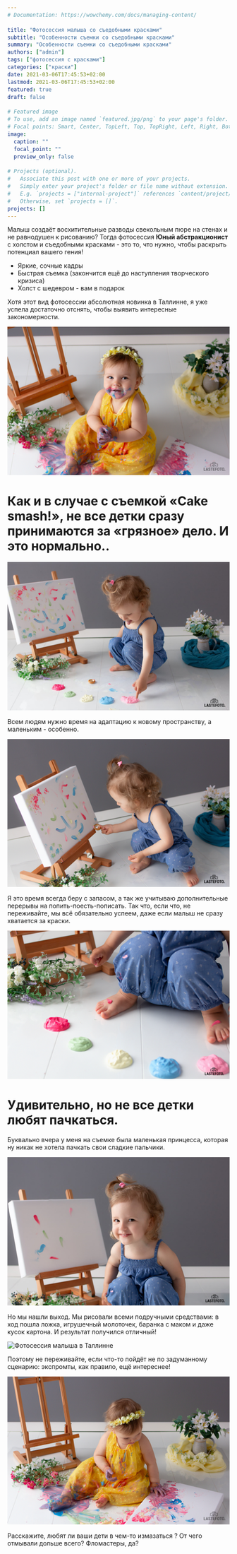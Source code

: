 ```yaml
---
# Documentation: https://wowchemy.com/docs/managing-content/

title: "Фотосессия малыша со съедобными красками"
subtitle: "Особенности съемки со съедобными красками"
summary: "Особенности съемки со съедобными красками"
authors: ["admin"]
tags: ["фотосессия с красками"]
categories: ["краски"]
date: 2021-03-06T17:45:53+02:00
lastmod: 2021-03-06T17:45:53+02:00
featured: true
draft: false

# Featured image
# To use, add an image named `featured.jpg/png` to your page's folder.
# Focal points: Smart, Center, TopLeft, Top, TopRight, Left, Right, BottomLeft, Bottom, BottomRight.
image:
  caption: ""
  focal_point: ""
  preview_only: false

# Projects (optional).
#   Associate this post with one or more of your projects.
#   Simply enter your project's folder or file name without extension.
#   E.g. `projects = ["internal-project"]` references `content/project/deep-learning/index.md`.
#   Otherwise, set `projects = []`.
projects: []
---
```

Малыш создаёт восхитительные разводы свекольным пюре на стенах и не равнодушен к рисованию?
Тогда фотосессия **Юный абстракционист** с холстом и съедобными красками - это то, что нужно, чтобы раскрыть потенциал вашего гения!

* Яркие, сочные кадры
* Быстрая съемка (закончится ещё до наступления творческого кризиса)
* Холст с шедевром - вам в подарок

Хотя этот вид фотосессии абсолютная новинка в Таллинне, я уже успела достаточно отснять, чтобы выявить интересные закономерности. 

![Фотосессия малыша с красками](./fotosessiya-malysha-s-kraskami-v-tallinne-1.jpg)

# Как и в случае с съемкой «Cake smash!», не все детки сразу принимаются за «грязное» дело. И это нормально..

![Фотосессия с красками в Таллинне](./fotosessiya-malysha-s-kraskami-v-tallinne-2.jpg)

Всем людям нужно время на адаптацию к новому пространству, а маленьким - особенно. 

![фотосессия малыша в Таллинне](./fotosessiya-malysha-s-kraskami-v-tallinne-3.jpg)

Я это время всегда беру с запасом, а так же учитываю дополнительные перерывы на попить-поесть-пописать. Так что, если что, не переживайте, мы всё обязательно успеем, даже если малыш не сразу хватается за краски.

![Съемка с красками](./fotosessiya-malysha-s-kraskami-v-tallinne-4.jpg)

# Удивительно, но не все детки любят пачкаться. 
Буквально вчера у меня на съемке была маленькая принцесса, которая ну никак не хотела пачкать свои сладкие пальчики. 

![Фотосессия с красками](./fotosessiya-malysha-s-kraskami-v-tallinne-5.jpg)

Но мы нашли выход. Мы рисовали всеми подручными средствами: в ход пошла ложка, игрушечный молоточек, баранка с маком и даже кусок картона. И результат получился отличный! 

![Фотосессия малыша в Таллинне](./fotosessiya-malysha-s-kraskami-v-tallinne-6.jpg)

Поэтому не переживайте, если что-то пойдёт не по задуманному сценарию: экспромты, как правило, ещё интереснее! 

![Фотосессия с красками в Таллинне](./fotosessiya-malysha-s-kraskami-v-tallinne-7.jpg)

Расскажите, любят ли ваши дети в чем-то измазаться ? От чего отмывали дольше всего? Фломастеры, да?


